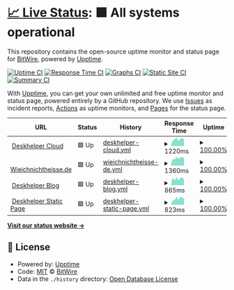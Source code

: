 # [📈 Live Status](https://gh.deskhelper.de): <!--live status--> **🟩 All systems operational**

This repository contains the open-source uptime monitor and status page for [BitWire](deskhelper.de), powered by [Upptime](https://github.com/upptime/upptime).

[![Uptime CI](https://github.com/koj-co/upptime/workflows/Uptime%20CI/badge.svg)](https://github.com/koj-co/upptime/actions?query=workflow%3A%22Uptime+CI%22)
[![Response Time CI](https://github.com/koj-co/upptime/workflows/Response%20Time%20CI/badge.svg)](https://github.com/koj-co/upptime/actions?query=workflow%3A%22Response+Time+CI%22)
[![Graphs CI](https://github.com/koj-co/upptime/workflows/Graphs%20CI/badge.svg)](https://github.com/koj-co/upptime/actions?query=workflow%3A%22Graphs+CI%22)
[![Static Site CI](https://github.com/koj-co/upptime/workflows/Static%20Site%20CI/badge.svg)](https://github.com/koj-co/upptime/actions?query=workflow%3A%22Static+Site+CI%22)
[![Summary CI](https://github.com/koj-co/upptime/workflows/Summary%20CI/badge.svg)](https://github.com/koj-co/upptime/actions?query=workflow%3A%22Summary+CI%22)

With [Upptime](https://upptime.js.org), you can get your own unlimited and free uptime monitor and status page, powered entirely by a GitHub repository. We use [Issues](https://github.com/BitWire/deskhelper-status/issues) as incident reports, [Actions](https://github.com/BitWire/deskhelper-status/actions) as uptime monitors, and [Pages](https://gh.deskhelper.de) for the status page.

<!--start: status pages-->
<!-- This summary is generated by Upptime (https://github.com/upptime/upptime) -->
<!-- Do not edit this manually, your changes will be overwritten -->
<!-- prettier-ignore -->
| URL | Status | History | Response Time | Uptime |
| --- | ------ | ------- | ------------- | ------ |
| <img alt="" src="https://favicons.githubusercontent.com/server.deskhelper.de" height="13"> [Deskhelper Cloud](https://server.deskhelper.de) | 🟩 Up | [deskhelper-cloud.yml](https://github.com/BitWire/deskhelper-status/commits/HEAD/history/deskhelper-cloud.yml) | <details><summary><img alt="Response time graph" src="./graphs/deskhelper-cloud/response-time-week.png" height="20"> 1220ms</summary><br><a href="https://gh.deskhelper.de/history/deskhelper-cloud"><img alt="Response time 1103" src="https://img.shields.io/endpoint?url=https%3A%2F%2Fraw.githubusercontent.com%2FBitWire%2Fdeskhelper-status%2FHEAD%2Fapi%2Fdeskhelper-cloud%2Fresponse-time.json"></a><br><a href="https://gh.deskhelper.de/history/deskhelper-cloud"><img alt="24-hour response time 1191" src="https://img.shields.io/endpoint?url=https%3A%2F%2Fraw.githubusercontent.com%2FBitWire%2Fdeskhelper-status%2FHEAD%2Fapi%2Fdeskhelper-cloud%2Fresponse-time-day.json"></a><br><a href="https://gh.deskhelper.de/history/deskhelper-cloud"><img alt="7-day response time 1220" src="https://img.shields.io/endpoint?url=https%3A%2F%2Fraw.githubusercontent.com%2FBitWire%2Fdeskhelper-status%2FHEAD%2Fapi%2Fdeskhelper-cloud%2Fresponse-time-week.json"></a><br><a href="https://gh.deskhelper.de/history/deskhelper-cloud"><img alt="30-day response time 1252" src="https://img.shields.io/endpoint?url=https%3A%2F%2Fraw.githubusercontent.com%2FBitWire%2Fdeskhelper-status%2FHEAD%2Fapi%2Fdeskhelper-cloud%2Fresponse-time-month.json"></a><br><a href="https://gh.deskhelper.de/history/deskhelper-cloud"><img alt="1-year response time 1103" src="https://img.shields.io/endpoint?url=https%3A%2F%2Fraw.githubusercontent.com%2FBitWire%2Fdeskhelper-status%2FHEAD%2Fapi%2Fdeskhelper-cloud%2Fresponse-time-year.json"></a></details> | <details><summary><a href="https://gh.deskhelper.de/history/deskhelper-cloud">100.00%</a></summary><a href="https://gh.deskhelper.de/history/deskhelper-cloud"><img alt="All-time uptime 99.93%" src="https://img.shields.io/endpoint?url=https%3A%2F%2Fraw.githubusercontent.com%2FBitWire%2Fdeskhelper-status%2FHEAD%2Fapi%2Fdeskhelper-cloud%2Fuptime.json"></a><br><a href="https://gh.deskhelper.de/history/deskhelper-cloud"><img alt="24-hour uptime 100.00%" src="https://img.shields.io/endpoint?url=https%3A%2F%2Fraw.githubusercontent.com%2FBitWire%2Fdeskhelper-status%2FHEAD%2Fapi%2Fdeskhelper-cloud%2Fuptime-day.json"></a><br><a href="https://gh.deskhelper.de/history/deskhelper-cloud"><img alt="7-day uptime 100.00%" src="https://img.shields.io/endpoint?url=https%3A%2F%2Fraw.githubusercontent.com%2FBitWire%2Fdeskhelper-status%2FHEAD%2Fapi%2Fdeskhelper-cloud%2Fuptime-week.json"></a><br><a href="https://gh.deskhelper.de/history/deskhelper-cloud"><img alt="30-day uptime 100.00%" src="https://img.shields.io/endpoint?url=https%3A%2F%2Fraw.githubusercontent.com%2FBitWire%2Fdeskhelper-status%2FHEAD%2Fapi%2Fdeskhelper-cloud%2Fuptime-month.json"></a><br><a href="https://gh.deskhelper.de/history/deskhelper-cloud"><img alt="1-year uptime 99.93%" src="https://img.shields.io/endpoint?url=https%3A%2F%2Fraw.githubusercontent.com%2FBitWire%2Fdeskhelper-status%2FHEAD%2Fapi%2Fdeskhelper-cloud%2Fuptime-year.json"></a></details>
| <img alt="" src="https://favicons.githubusercontent.com/wieichnichtheisse.de" height="13"> [Wieichnichtheisse.de](https://wieichnichtheisse.de) | 🟩 Up | [wieichnichtheisse-de.yml](https://github.com/BitWire/deskhelper-status/commits/HEAD/history/wieichnichtheisse-de.yml) | <details><summary><img alt="Response time graph" src="./graphs/wieichnichtheisse-de/response-time-week.png" height="20"> 1360ms</summary><br><a href="https://gh.deskhelper.de/history/wieichnichtheisse-de"><img alt="Response time 1791" src="https://img.shields.io/endpoint?url=https%3A%2F%2Fraw.githubusercontent.com%2FBitWire%2Fdeskhelper-status%2FHEAD%2Fapi%2Fwieichnichtheisse-de%2Fresponse-time.json"></a><br><a href="https://gh.deskhelper.de/history/wieichnichtheisse-de"><img alt="24-hour response time 1377" src="https://img.shields.io/endpoint?url=https%3A%2F%2Fraw.githubusercontent.com%2FBitWire%2Fdeskhelper-status%2FHEAD%2Fapi%2Fwieichnichtheisse-de%2Fresponse-time-day.json"></a><br><a href="https://gh.deskhelper.de/history/wieichnichtheisse-de"><img alt="7-day response time 1360" src="https://img.shields.io/endpoint?url=https%3A%2F%2Fraw.githubusercontent.com%2FBitWire%2Fdeskhelper-status%2FHEAD%2Fapi%2Fwieichnichtheisse-de%2Fresponse-time-week.json"></a><br><a href="https://gh.deskhelper.de/history/wieichnichtheisse-de"><img alt="30-day response time 1341" src="https://img.shields.io/endpoint?url=https%3A%2F%2Fraw.githubusercontent.com%2FBitWire%2Fdeskhelper-status%2FHEAD%2Fapi%2Fwieichnichtheisse-de%2Fresponse-time-month.json"></a><br><a href="https://gh.deskhelper.de/history/wieichnichtheisse-de"><img alt="1-year response time 1791" src="https://img.shields.io/endpoint?url=https%3A%2F%2Fraw.githubusercontent.com%2FBitWire%2Fdeskhelper-status%2FHEAD%2Fapi%2Fwieichnichtheisse-de%2Fresponse-time-year.json"></a></details> | <details><summary><a href="https://gh.deskhelper.de/history/wieichnichtheisse-de">100.00%</a></summary><a href="https://gh.deskhelper.de/history/wieichnichtheisse-de"><img alt="All-time uptime 99.93%" src="https://img.shields.io/endpoint?url=https%3A%2F%2Fraw.githubusercontent.com%2FBitWire%2Fdeskhelper-status%2FHEAD%2Fapi%2Fwieichnichtheisse-de%2Fuptime.json"></a><br><a href="https://gh.deskhelper.de/history/wieichnichtheisse-de"><img alt="24-hour uptime 100.00%" src="https://img.shields.io/endpoint?url=https%3A%2F%2Fraw.githubusercontent.com%2FBitWire%2Fdeskhelper-status%2FHEAD%2Fapi%2Fwieichnichtheisse-de%2Fuptime-day.json"></a><br><a href="https://gh.deskhelper.de/history/wieichnichtheisse-de"><img alt="7-day uptime 100.00%" src="https://img.shields.io/endpoint?url=https%3A%2F%2Fraw.githubusercontent.com%2FBitWire%2Fdeskhelper-status%2FHEAD%2Fapi%2Fwieichnichtheisse-de%2Fuptime-week.json"></a><br><a href="https://gh.deskhelper.de/history/wieichnichtheisse-de"><img alt="30-day uptime 100.00%" src="https://img.shields.io/endpoint?url=https%3A%2F%2Fraw.githubusercontent.com%2FBitWire%2Fdeskhelper-status%2FHEAD%2Fapi%2Fwieichnichtheisse-de%2Fuptime-month.json"></a><br><a href="https://gh.deskhelper.de/history/wieichnichtheisse-de"><img alt="1-year uptime 99.93%" src="https://img.shields.io/endpoint?url=https%3A%2F%2Fraw.githubusercontent.com%2FBitWire%2Fdeskhelper-status%2FHEAD%2Fapi%2Fwieichnichtheisse-de%2Fuptime-year.json"></a></details>
| <img alt="" src="https://favicons.githubusercontent.com/blog.deskhelper.de" height="13"> [Deskhelper Blog](https://blog.deskhelper.de) | 🟩 Up | [deskhelper-blog.yml](https://github.com/BitWire/deskhelper-status/commits/HEAD/history/deskhelper-blog.yml) | <details><summary><img alt="Response time graph" src="./graphs/deskhelper-blog/response-time-week.png" height="20"> 865ms</summary><br><a href="https://gh.deskhelper.de/history/deskhelper-blog"><img alt="Response time 779" src="https://img.shields.io/endpoint?url=https%3A%2F%2Fraw.githubusercontent.com%2FBitWire%2Fdeskhelper-status%2FHEAD%2Fapi%2Fdeskhelper-blog%2Fresponse-time.json"></a><br><a href="https://gh.deskhelper.de/history/deskhelper-blog"><img alt="24-hour response time 728" src="https://img.shields.io/endpoint?url=https%3A%2F%2Fraw.githubusercontent.com%2FBitWire%2Fdeskhelper-status%2FHEAD%2Fapi%2Fdeskhelper-blog%2Fresponse-time-day.json"></a><br><a href="https://gh.deskhelper.de/history/deskhelper-blog"><img alt="7-day response time 865" src="https://img.shields.io/endpoint?url=https%3A%2F%2Fraw.githubusercontent.com%2FBitWire%2Fdeskhelper-status%2FHEAD%2Fapi%2Fdeskhelper-blog%2Fresponse-time-week.json"></a><br><a href="https://gh.deskhelper.de/history/deskhelper-blog"><img alt="30-day response time 848" src="https://img.shields.io/endpoint?url=https%3A%2F%2Fraw.githubusercontent.com%2FBitWire%2Fdeskhelper-status%2FHEAD%2Fapi%2Fdeskhelper-blog%2Fresponse-time-month.json"></a><br><a href="https://gh.deskhelper.de/history/deskhelper-blog"><img alt="1-year response time 779" src="https://img.shields.io/endpoint?url=https%3A%2F%2Fraw.githubusercontent.com%2FBitWire%2Fdeskhelper-status%2FHEAD%2Fapi%2Fdeskhelper-blog%2Fresponse-time-year.json"></a></details> | <details><summary><a href="https://gh.deskhelper.de/history/deskhelper-blog">100.00%</a></summary><a href="https://gh.deskhelper.de/history/deskhelper-blog"><img alt="All-time uptime 99.95%" src="https://img.shields.io/endpoint?url=https%3A%2F%2Fraw.githubusercontent.com%2FBitWire%2Fdeskhelper-status%2FHEAD%2Fapi%2Fdeskhelper-blog%2Fuptime.json"></a><br><a href="https://gh.deskhelper.de/history/deskhelper-blog"><img alt="24-hour uptime 100.00%" src="https://img.shields.io/endpoint?url=https%3A%2F%2Fraw.githubusercontent.com%2FBitWire%2Fdeskhelper-status%2FHEAD%2Fapi%2Fdeskhelper-blog%2Fuptime-day.json"></a><br><a href="https://gh.deskhelper.de/history/deskhelper-blog"><img alt="7-day uptime 100.00%" src="https://img.shields.io/endpoint?url=https%3A%2F%2Fraw.githubusercontent.com%2FBitWire%2Fdeskhelper-status%2FHEAD%2Fapi%2Fdeskhelper-blog%2Fuptime-week.json"></a><br><a href="https://gh.deskhelper.de/history/deskhelper-blog"><img alt="30-day uptime 100.00%" src="https://img.shields.io/endpoint?url=https%3A%2F%2Fraw.githubusercontent.com%2FBitWire%2Fdeskhelper-status%2FHEAD%2Fapi%2Fdeskhelper-blog%2Fuptime-month.json"></a><br><a href="https://gh.deskhelper.de/history/deskhelper-blog"><img alt="1-year uptime 99.95%" src="https://img.shields.io/endpoint?url=https%3A%2F%2Fraw.githubusercontent.com%2FBitWire%2Fdeskhelper-status%2FHEAD%2Fapi%2Fdeskhelper-blog%2Fuptime-year.json"></a></details>
| <img alt="" src="https://favicons.githubusercontent.com/deskhelper.de" height="13"> [Deskhelper Static Page](https://deskhelper.de) | 🟩 Up | [deskhelper-static-page.yml](https://github.com/BitWire/deskhelper-status/commits/HEAD/history/deskhelper-static-page.yml) | <details><summary><img alt="Response time graph" src="./graphs/deskhelper-static-page/response-time-week.png" height="20"> 823ms</summary><br><a href="https://gh.deskhelper.de/history/deskhelper-static-page"><img alt="Response time 871" src="https://img.shields.io/endpoint?url=https%3A%2F%2Fraw.githubusercontent.com%2FBitWire%2Fdeskhelper-status%2FHEAD%2Fapi%2Fdeskhelper-static-page%2Fresponse-time.json"></a><br><a href="https://gh.deskhelper.de/history/deskhelper-static-page"><img alt="24-hour response time 842" src="https://img.shields.io/endpoint?url=https%3A%2F%2Fraw.githubusercontent.com%2FBitWire%2Fdeskhelper-status%2FHEAD%2Fapi%2Fdeskhelper-static-page%2Fresponse-time-day.json"></a><br><a href="https://gh.deskhelper.de/history/deskhelper-static-page"><img alt="7-day response time 823" src="https://img.shields.io/endpoint?url=https%3A%2F%2Fraw.githubusercontent.com%2FBitWire%2Fdeskhelper-status%2FHEAD%2Fapi%2Fdeskhelper-static-page%2Fresponse-time-week.json"></a><br><a href="https://gh.deskhelper.de/history/deskhelper-static-page"><img alt="30-day response time 839" src="https://img.shields.io/endpoint?url=https%3A%2F%2Fraw.githubusercontent.com%2FBitWire%2Fdeskhelper-status%2FHEAD%2Fapi%2Fdeskhelper-static-page%2Fresponse-time-month.json"></a><br><a href="https://gh.deskhelper.de/history/deskhelper-static-page"><img alt="1-year response time 871" src="https://img.shields.io/endpoint?url=https%3A%2F%2Fraw.githubusercontent.com%2FBitWire%2Fdeskhelper-status%2FHEAD%2Fapi%2Fdeskhelper-static-page%2Fresponse-time-year.json"></a></details> | <details><summary><a href="https://gh.deskhelper.de/history/deskhelper-static-page">100.00%</a></summary><a href="https://gh.deskhelper.de/history/deskhelper-static-page"><img alt="All-time uptime 99.96%" src="https://img.shields.io/endpoint?url=https%3A%2F%2Fraw.githubusercontent.com%2FBitWire%2Fdeskhelper-status%2FHEAD%2Fapi%2Fdeskhelper-static-page%2Fuptime.json"></a><br><a href="https://gh.deskhelper.de/history/deskhelper-static-page"><img alt="24-hour uptime 100.00%" src="https://img.shields.io/endpoint?url=https%3A%2F%2Fraw.githubusercontent.com%2FBitWire%2Fdeskhelper-status%2FHEAD%2Fapi%2Fdeskhelper-static-page%2Fuptime-day.json"></a><br><a href="https://gh.deskhelper.de/history/deskhelper-static-page"><img alt="7-day uptime 100.00%" src="https://img.shields.io/endpoint?url=https%3A%2F%2Fraw.githubusercontent.com%2FBitWire%2Fdeskhelper-status%2FHEAD%2Fapi%2Fdeskhelper-static-page%2Fuptime-week.json"></a><br><a href="https://gh.deskhelper.de/history/deskhelper-static-page"><img alt="30-day uptime 100.00%" src="https://img.shields.io/endpoint?url=https%3A%2F%2Fraw.githubusercontent.com%2FBitWire%2Fdeskhelper-status%2FHEAD%2Fapi%2Fdeskhelper-static-page%2Fuptime-month.json"></a><br><a href="https://gh.deskhelper.de/history/deskhelper-static-page"><img alt="1-year uptime 99.96%" src="https://img.shields.io/endpoint?url=https%3A%2F%2Fraw.githubusercontent.com%2FBitWire%2Fdeskhelper-status%2FHEAD%2Fapi%2Fdeskhelper-static-page%2Fuptime-year.json"></a></details>

<!--end: status pages-->

[**Visit our status website →**](https://gh.deskhelper.de)

## 📄 License

- Powered by: [Upptime](https://github.com/upptime/upptime)
- Code: [MIT](./LICENSE) © [BitWire](deskhelper.de)
- Data in the `./history` directory: [Open Database License](https://opendatacommons.org/licenses/odbl/1-0/)
